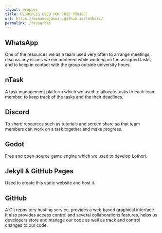 ```yaml
---
layout: wrapper
title: RESOURCES USED FOR THIS PROJECT
url: https://mohamedjasmin.github.io/lothori/
permalink: /resources
---
```


<div class="imageGrid">
  <div class="tile" style="background-image: url('https://static.independent.co.uk/s3fs-public/thumbnails/image/2017/08/29/11/whatsapp.jpg?w968h681');">
    <div class="textWrapper"><h2>WhatsApp</h2>
      <div class="content">One of the resources we as a team used very often to arrange meetings, discuss any issues we encountered while working on the assigned tasks and to keep in contact with the group outside university hours.</div>
    </div>
  </div><!--
--><div class="tile" style="background-image: url('https://slack-files2.s3-us-west-2.amazonaws.com/avatars/2018-02-27/320884304304_4d99d034bd7b5f0df0f3_512.png');">
  <div class="textWrapper"><h2>nTask</h2>
    <div class="content">A task management platform which we used to allocate tasks to each team member, to keep track of the tasks and the their deadlines.</div>
  </div>
  </div><!--
--><div class="tile" style="background-image: url('https://pmcvariety.files.wordpress.com/2018/05/discord-logo.jpg?w=1000&h=563&crop=1');">
  <div class="textWrapper"><h2>Discord</h2>
    <div class="content">To share resources such as tutorials and screen share so that team members can work on a task together and make progress.</div>
  </div>
  </div><!--
--><div class="tile" style="background-image: url('https://www.gamingonlinux.com/uploads/tagline_gallery/godot.jpg');">
  <div class="textWrapper"><h2>Godot</h2>
    <div class="content">Free and open-source game engine which we used to develop Lothori.</div>
  </div>
  </div><!--
--><div class="tile" style="background-image: url('https://i.ytimg.com/vi/orMel3EbfsI/maxresdefault.jpg');">
  <div class="textWrapper"><h2>Jekyll & GitHub Pages</h2>
    <div class="content">Used to create this static website and host it.</div>
  </div>
  </div><!--
--><div class="tile" style="background-image: url('https://opensource.com/sites/default/files/styles/image-full-size/public/lead-images/github-universe.jpg?itok=lwRZddXA');">
  <div class="textWrapper"><h2>GitHub</h2>
    <div class="content">A Git repository hosting service, provides a web based graphical interface. It also provides access control and several collaborations features, helps us developers store and manage our code as well as track and control changes to our code.</div>
  </div>
  </div>
  
  
  
  <br><br>
  
  
  
</div>
